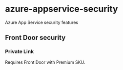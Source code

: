# azure-appservice-security

Azure App Service security features


## Front Door security

### Private Link

Requires Front Door with Premium SKU.

### 
